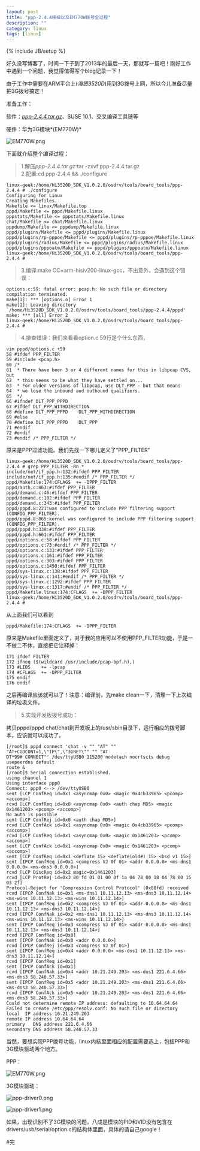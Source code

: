 ```yaml
---
layout: post
title: "ppp-2.4.4移植以及EM770W拨号全过程"
description: ""
category: linux
tags: [linux]
---
```

{% include JB/setup %}

好久没写博客了，时间一下子到了2013年的最后一天，那就写一篇吧！刚好工作中遇到一个问题，我觉得值得写个blog记录一下！  

由于工作中需要在ARM平台上(*海思3520D*)用到3G拨号上网，所以今儿准备尽量把3G拨号搞定！  

准备工作：  

软件：[*ppp-2.4.4.tar.gz*][1]、SUSE 10.1、交叉编译工具链等  

硬件：华为3G模块*(EM770W)*   

![EM770W.png](/images/EM770W.png) 

下面就介绍整个编译过程：  

>1.解压*ppp-2.4.4.tar.gz*:tar -zxvf ppp-2.4.4.tar.gz  
>2.配置:cd ppp-2.4.4 && ./configure  

	linux-geek:/home/Hi3520D_SDK_V1.0.2.0/osdrv/tools/board_tools/ppp-2.4.4 # ./configure 
	Configuring for Linux
	Creating Makefiles.
	Makefile <= linux/Makefile.top
	pppd/Makefile <= pppd/Makefile.linux
	pppstats/Makefile <= pppstats/Makefile.linux
	chat/Makefile <= chat/Makefile.linux
	pppdump/Makefile <= pppdump/Makefile.linux
	pppd/plugins/Makefile <= pppd/plugins/Makefile.linux
	pppd/plugins/rp-pppoe/Makefile <= pppd/plugins/rp-pppoe/Makefile.linux
	pppd/plugins/radius/Makefile <= pppd/plugins/radius/Makefile.linux
	pppd/plugins/pppoatm/Makefile <= pppd/plugins/pppoatm/Makefile.linux
	linux-geek:/home/Hi3520D_SDK_V1.0.2.0/osdrv/tools/board_tools/ppp-2.4.4 #    
>3.编译:make CC=arm-hisiv200-linux-gcc，不出意外，会遇到这个错误：  

	options.c:59: fatal error: pcap.h: No such file or directory
	compilation terminated.
	make[1]: *** [options.o] Error 1
	make[1]: Leaving directory `/home/Hi3520D_SDK_V1.0.2.0/osdrv/tools/board_tools/ppp-2.4.4/pppd'
	make: *** [all] Error 2
	linux-geek:/home/Hi3520D_SDK_V1.0.2.0/osdrv/tools/board_tools/ppp-2.4.4 # 

>4.排查错误：我们来看看option.c 59行是个什么东西，

	vim pppd/options.c +59
	58 #ifdef PPP_FILTER
	59 #include <pcap.h>
	60 /*
	61  * There have been 3 or 4 different names for this in libpcap CVS, but
	62  * this seems to be what they have settled on...
	63  * For older versions of libpcap, use DLT_PPP - but that means
	64  * we lose the inbound and outbound qualifiers.
	65  */
	66 #ifndef DLT_PPP_PPPD
	67 #ifdef DLT_PPP_WITHDIRECTION
	68 #define DLT_PPP_PPPD    DLT_PPP_WITHDIRECTION
	69 #else
	70 #define DLT_PPP_PPPD    DLT_PPP
	71 #endif
	72 #endif
	73 #endif /* PPP_FILTER */

原来是PPP过滤功能。我们先找一下哪儿定义了“PPP_FILTER”

	linux-geek:/home/Hi3520D_SDK_V1.0.2.0/osdrv/tools/board_tools/ppp-2.4.4 # grep PPP_FILTER -Rn *
	include/net/if_ppp.h:132:#ifdef PPP_FILTER
	include/net/if_ppp.h:135:#endif /* PPP_FILTER */
	pppd/Makefile:174:CFLAGS  += -DPPP_FILTER
	pppd/auth.c:863:#ifdef PPP_FILTER
	pppd/demand.c:46:#ifdef PPP_FILTER
	pppd/demand.c:102:#ifdef PPP_FILTER
	pppd/demand.c:343:#ifdef PPP_FILTER
	pppd/pppd.8:221:was configured to include PPP filtering support (CONFIG_PPP_FILTER).
	pppd/pppd.8:865:kernel was configured to include PPP filtering support (CONFIG_PPP_FILTER).
	pppd/pppd.h:338:#ifdef PPP_FILTER
	pppd/pppd.h:661:#ifdef PPP_FILTER
	pppd/options.c:58:#ifdef PPP_FILTER
	pppd/options.c:73:#endif /* PPP_FILTER */
	pppd/options.c:133:#ifdef PPP_FILTER
	pppd/options.c:161:#ifdef PPP_FILTER
	pppd/options.c:303:#ifdef PPP_FILTER
	pppd/options.c:1450:#ifdef PPP_FILTER
	pppd/sys-linux.c:138:#ifdef PPP_FILTER
	pppd/sys-linux.c:141:#endif /* PPP_FILTER */
	pppd/sys-linux.c:1292:#ifdef PPP_FILTER
	pppd/sys-linux.c:1317:#endif /* PPP_FILTER */
	pppd/Makefile.linux:174:CFLAGS  += -DPPP_FILTER
	linux-geek:/home/Hi3520D_SDK_V1.0.2.0/osdrv/tools/board_tools/ppp-2.4.4 #  

从上面我们可以看到  

	pppd/Makefile:174:CFLAGS  += -DPPP_FILTER  

原来是Makefile里面定义了，对于我的应用可以不使用PPP_FILTER功能，于是一不做二不休，直接把它注释掉：  

	171 ifdef FILTER
	172 ifneq ($(wildcard /usr/include/pcap-bpf.h),)
	173 #LIBS    += -lpcap
	174 #CFLAGS  += -DPPP_FILTER
	175 endif
	176 endif

之后再编译应该就可以了！注意：编译前，先make clean一下，清理一下上次编译的垃圾文件。  

>5.实现开发板拨号成功：  

拷贝pppd/pppd chat/chat到开发板上的/usr/sbin目录下，运行相应的拨号脚本，应该就可以成功了。  

	[/root]$ pppd connect 'chat -v "" "AT" "" "AT+CGDCONT=1,\"IP\",\"3GNET\"" "" "AT
	DT*99# CONNECT"' /dev/ttyUSB0 115200 nodetach nocrtscts debug usepeerdns default
	route &
	[/root]$ Serial connection established.
	using channel 1
	Using interface ppp0
	Connect: ppp0 <--> /dev/ttyUSB0
	sent [LCP ConfReq id=0x1 <asyncmap 0x0> <magic 0x4cb33965> <pcomp> <accomp>]
	rcvd [LCP ConfReq id=0x0 <asyncmap 0x0> <auth chap MD5> <magic 0x1461203> <pcomp> <accomp>]
	No auth is possible
	sent [LCP ConfRej id=0x0 <auth chap MD5>]
	rcvd [LCP ConfAck id=0x1 <asyncmap 0x0> <magic 0x4cb33965> <pcomp> <accomp>]
	rcvd [LCP ConfReq id=0x1 <asyncmap 0x0> <magic 0x1461203> <pcomp> <accomp>]
	sent [LCP ConfAck id=0x1 <asyncmap 0x0> <magic 0x1461203> <pcomp> <accomp>]
	sent [CCP ConfReq id=0x1 <deflate 15> <deflate(old#) 15> <bsd v1 15>]
	sent [IPCP ConfReq id=0x1 <compress VJ 0f 01> <addr 0.0.0.0> <ms-dns1 0.0.0.0> <ms-dns3 0.0.0.0>]
	rcvd [LCP DiscReq id=0x2 magic=0x1461203]
	rcvd [LCP ProtRej id=0x3 80 fd 01 01 00 0f 1a 04 78 00 18 04 78 00 15 03 2f]
	Protocol-Reject for 'Compression Control Protocol' (0x80fd) received
	rcvd [IPCP ConfNak id=0x1 <ms-dns1 10.11.12.13> <ms-dns3 10.11.12.14> <ms-wins 10.11.12.13> <ms-wins 10.11.12.14>]
	sent [IPCP ConfReq id=0x2 <compress VJ 0f 01> <addr 0.0.0.0> <ms-dns1 10.11.12.13> <ms-dns3 10.11.12.14>]
	rcvd [IPCP ConfNak id=0x2 <ms-dns1 10.11.12.13> <ms-dns3 10.11.12.14> <ms-wins 10.11.12.13> <ms-wins 10.11.12.14>]
	sent [IPCP ConfReq id=0x3 <compress VJ 0f 01> <addr 0.0.0.0> <ms-dns1 10.11.12.13> <ms-dns3 10.11.12.14>]
	rcvd [IPCP ConfReq id=0x0]
	sent [IPCP ConfNak id=0x0 <addr 0.0.0.0>]
	rcvd [IPCP ConfRej id=0x3 <compress VJ 0f 01>]
	sent [IPCP ConfReq id=0x4 <addr 0.0.0.0> <ms-dns1 10.11.12.13> <ms-dns3 10.11.12.14>]
	rcvd [IPCP ConfReq id=0x1]
	sent [IPCP ConfAck id=0x1]
	rcvd [IPCP ConfNak id=0x4 <addr 10.21.249.203> <ms-dns1 221.6.4.66> <ms-dns3 58.240.57.33>]
	sent [IPCP ConfReq id=0x5 <addr 10.21.249.203> <ms-dns1 221.6.4.66> <ms-dns3 58.240.57.33>]
	rcvd [IPCP ConfAck id=0x5 <addr 10.21.249.203> <ms-dns1 221.6.4.66> <ms-dns3 58.240.57.33>]
	Could not determine remote IP address: defaulting to 10.64.64.64
	Failed to create /etc/ppp/resolv.conf: No such file or directory
	local  IP address 10.21.249.203
	remote IP address 10.64.64.64
	primary   DNS address 221.6.4.66
	secondary DNS address 58.240.57.33

当然，要想实现PPP拨号功能，linux内核里面相应的配置需要选上，包括PPP和3G模块驱动两个地方。  

PPP：  

![EM770W.png](/images/ppp.png)  

3G模块驱动：
 
![ppp-driver0.png](/images/ppp-driver0.png) 

![ppp-driver1.png](/images/ppp-driver1.png) 

如果，出现识别不了3G模块的问题，八成是模块的PID和VID没有包含在drivers/usb/serial/option.c的结构体里面，具体的请自己google！  

#完



[1]:http://www.linuxfromscratch.org/blfs/view/6.3/basicnet/ppp.html